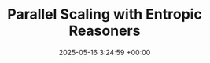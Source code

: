 ---
layout: post
title:  "Parallel Scaling with Entropic Reasoners"
date:   2025-05-16 3:24:59 +00:00
image: /images/llama_mi.png
categories: investigations
authors: "<b>Devan Shah</b>*, Owen Yang*, Daniel Yang*"
venue: 
paper: /pdfs/entropic_reasoners.pdf
code: https://github.com/dshah02/EntropicReasoners
poster: /pdfs/entropic_reasoners_poster.pdf
# excerpt: We investigate a novel application of Mutual Information Skill Learning to large language models, allowing users to ensure language model response diversely by using different conditioning vectors z ∼ Z. This allows for diverse, useful LLM responses without the need for domain-knowledge or manually prompt engineering.
---